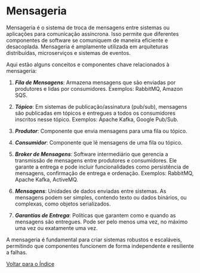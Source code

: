 # Mensageria

Mensageria é o sistema de troca de mensagens entre sistemas ou aplicações para comunicação assíncrona. Isso permite que diferentes componentes de software se comuniquem de maneira eficiente e desacoplada. Mensageria é amplamente utilizada em arquiteturas distribuídas, microserviços e sistemas de eventos. 

Aqui estão alguns conceitos e componentes chave relacionados à mensageria:

1. _**Fila de Mensagens**_: Armazena mensagens que são enviadas por produtores e lidas por consumidores. Exemplos: RabbitMQ, Amazon SQS.
   
2. _**Tópico**_: Em sistemas de publicação/assinatura (pub/sub), mensagens são publicadas em tópicos e entregues a todos os consumidores inscritos nesse tópico. Exemplos: Apache Kafka, Google Pub/Sub.
   
3. _**Produtor**_: Componente que envia mensagens para uma fila ou tópico.
   
4. _**Consumidor**_: Componente que lê mensagens de uma fila ou tópico.
   
5. _**Broker de Mensagens**_: Software intermediário que gerencia a transmissão de mensagens entre produtores e consumidores. Ele garante a entrega e pode incluir funcionalidades como persistência de mensagens, confirmação de entrega e ordenação. Exemplos: RabbitMQ, Apache Kafka, ActiveMQ.
   
6. _**Mensagens**_: Unidades de dados enviadas entre sistemas. As mensagens podem ser simples, contendo texto ou dados binários, ou complexas, como objetos serializados.
   
7. _**Garantias de Entrega**_: Políticas que garantem como e quando as mensagens são entregues. Pode ser pelo menos uma vez, no máximo uma vez ou exatamente uma vez.

A mensageria é fundamental para criar sistemas robustos e escaláveis, permitindo que componentes funcionem de forma independente e resiliente a falhas.

[Voltar para o Índice](/README.md)